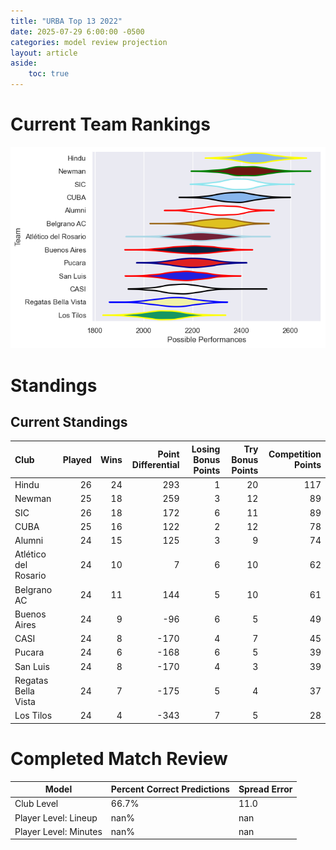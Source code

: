 ```yaml
---  
title: "URBA Top 13 2022"  
date: 2025-07-29 6:00:00 -0500  
categories: model review projection  
layout: article  
aside:  
    toc: true  
---
```

# Current Team Rankings


![Club Rankings](plots/rankings_URBA_Top_13_2022.png)
# Standings

## Current Standings


| Club                 |   Played |   Wins |   Point Differential |   Losing Bonus Points |   Try Bonus Points |   Competition Points |
|:---------------------|---------:|-------:|---------------------:|----------------------:|-------------------:|---------------------:|
| Hindu                |       26 |     24 |                  293 |                     1 |                 20 |                  117 |
| Newman               |       25 |     18 |                  259 |                     3 |                 12 |                   89 |
| SIC                  |       26 |     18 |                  172 |                     6 |                 11 |                   89 |
| CUBA                 |       25 |     16 |                  122 |                     2 |                 12 |                   78 |
| Alumni               |       24 |     15 |                  125 |                     3 |                  9 |                   74 |
| Atlético del Rosario |       24 |     10 |                    7 |                     6 |                 10 |                   62 |
| Belgrano AC          |       24 |     11 |                  144 |                     5 |                 10 |                   61 |
| Buenos Aires         |       24 |      9 |                  -96 |                     6 |                  5 |                   49 |
| CASI                 |       24 |      8 |                 -170 |                     4 |                  7 |                   45 |
| Pucara               |       24 |      6 |                 -168 |                     6 |                  5 |                   39 |
| San Luis             |       24 |      8 |                 -170 |                     4 |                  3 |                   39 |
| Regatas Bella Vista  |       24 |      7 |                 -175 |                     5 |                  4 |                   37 |
| Los Tilos            |       24 |      4 |                 -343 |                     7 |                  5 |                   28 |



# Completed Match Review


| Model | Percent Correct Predictions | Spread Error |
| ------ | ------ | ------ |
| Club Level | 66.7% | 11.0 |
| Player Level: Lineup | nan% | nan |
| Player Level: Minutes | nan% | nan |

